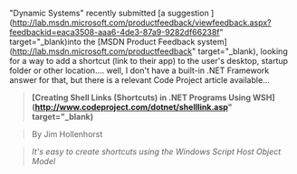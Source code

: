 "Dynamic Systems" recently submitted [a suggestion ](http://lab.msdn.microsoft.com/productfeedback/viewfeedback.aspx?feedbackid=eaca3508-aaa6-4de3-87a9-9282df66238f" target="_blank)into the [MSDN Product Feedback system](http://lab.msdn.microsoft.com/productfeedback" target="_blank), looking for a way to add a shortcut (link to their app) to the user's desktop, startup folder or other location.... well, I don't have a built-in .NET Framework answer for that, but there is a relevant Code Project article available...

> **[Creating Shell Links (Shortcuts) in .NET Programs Using WSH](http://www.codeproject.com/dotnet/shelllink.asp" target="_blank)**

> By Jim Hollenhorst

> _It's easy to create shortcuts using the Windows Script Host Object Model_